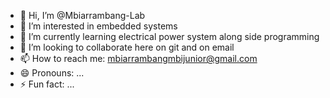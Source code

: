 - 👋 Hi, I’m @Mbiarrambang-Lab
- 👀 I’m interested in embedded systems 
- 🌱 I’m currently learning electrical power system along side programming
- 💞️ I’m looking to collaborate here on git and on email 
- 📫 How to reach me: mbiarrambangmbijunior@gmail.com
- 😄 Pronouns: ...
- ⚡ Fun fact: ...

<!---
Mbiarrambang-Lab/Mbiarrambang-Lab is a ✨ special ✨ repository because its `README.md` (this file) appears on your GitHub profile.
You can click the Preview link to take a look at your changes.
--->
